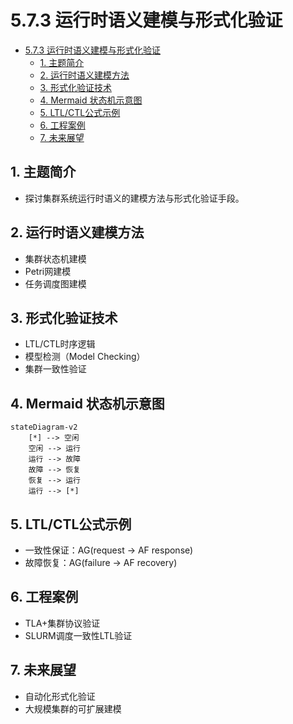 # 5.7.3 运行时语义建模与形式化验证


<!-- TOC START -->

- [5.7.3 运行时语义建模与形式化验证](#573-运行时语义建模与形式化验证)
  - [1. 主题简介](#1-主题简介)
  - [2. 运行时语义建模方法](#2-运行时语义建模方法)
  - [3. 形式化验证技术](#3-形式化验证技术)
  - [4. Mermaid 状态机示意图](#4-mermaid-状态机示意图)
  - [5. LTL/CTL公式示例](#5-ltlctl公式示例)
  - [6. 工程案例](#6-工程案例)
  - [7. 未来展望](#7-未来展望)

<!-- TOC END -->

## 1. 主题简介

- 探讨集群系统运行时语义的建模方法与形式化验证手段。

## 2. 运行时语义建模方法

- 集群状态机建模
- Petri网建模
- 任务调度图建模

## 3. 形式化验证技术

- LTL/CTL时序逻辑
- 模型检测（Model Checking）
- 集群一致性验证

## 4. Mermaid 状态机示意图

```mermaid
stateDiagram-v2
    [*] --> 空闲
    空闲 --> 运行
    运行 --> 故障
    故障 --> 恢复
    恢复 --> 运行
    运行 --> [*]
```

## 5. LTL/CTL公式示例

- 一致性保证：AG(request -> AF response)
- 故障恢复：AG(failure -> AF recovery)

## 6. 工程案例

- TLA+集群协议验证
- SLURM调度一致性LTL验证

## 7. 未来展望

- 自动化形式化验证
- 大规模集群的可扩展建模
